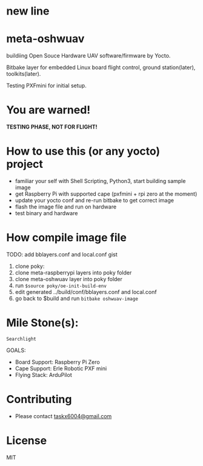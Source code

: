 # new line
# meta-oshwuav
buildiing Open Souce Hardware UAV software/firmware by Yocto.

Bitbake layer for embedded Linux board flight control, ground station(later), toolkits(later).

Testing PXFmini for initial setup.

# You are warned!
**TESTING PHASE, NOT FOR FLIGHT!**

# How to use this (or any yocto) project
* familiar your self with Shell Scripting, Python3, start building sample image
* get Raspberry Pi with supported cape (pxfmini + rpi zero at the moment)
* update your yocto conf and re-run bitbake to get correct image
* flash the image file and run on hardware
* test binary and hardware

# How compile image file
TODO: add bblayers.conf and local.conf gist

1. clone poky:
2. clone meta-raspberrypi layers into poky folder
3. clone meta-oshwuav layer into poky folder
4. run `$source poky/oe-init-build-env`
5. edit generated ../build/conf/bblayers.conf and local.conf
6. go back to $build and run `bitbake oshwuav-image`

# Mile Stone(s):

 `Searchlight `

 GOALS:
* Board Support: Raspberry Pi Zero
* Cape Support: Erle Robotic PXF mini
* Flying Stack: ArduPilot

# Contributing
* Please contact taskx6004@gmail.com

# License
MIT
